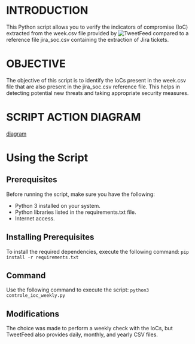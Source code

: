 # INTRODUCTION
This Python script allows you to verify the indicators of compromise (IoC) extracted from the week.csv file provided by ![TweetFeed](https://tweetfeed.live) compared to a reference file jira_soc.csv containing the extraction of Jira tickets.

# OBJECTIVE
The objective of this script is to identify the IoCs present in the week.csv file that are also present in the jira_soc.csv reference file. This helps in detecting potential new threats and taking appropriate security measures.

# SCRIPT ACTION DIAGRAM
[diagram](./Images/Diagram.png)

# Using the Script
## Prerequisites
Before running the script, make sure you have the following:

* Python 3 installed on your system.
* Python libraries listed in the requirements.txt file.
* Internet access.
## Installing Prerequisites
To install the required dependencies, execute the following command:
```pip install -r requirements.txt```

## Command
Use the following command to execute the script:
```python3 controle_ioc_weekly.py```

## Modifications
The choice was made to perform a weekly check with the IoCs, but TweetFeed also provides daily, monthly, and yearly CSV files.